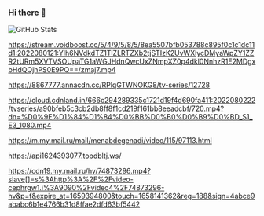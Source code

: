 ### Hi there 👋

<!--
**lxstorexxd/lxstorexxd** is a ✨ _special_ ✨ repository because its `README.md` (this file) appears on your GitHub profile.

Here are some ideas to get you started:

- 🔭 I’m currently working on ...
- 🌱 I’m currently learning ...
- 👯 I’m looking to collaborate on ...
- 🤔 I’m looking for help with ...
- 💬 Ask me about ...
- 📫 How to reach me: ...
- 😄 Pronouns: ...
- ⚡ Fun fact: ...
-->

![GitHub Stats](https://github-readme-stats.vercel.app/api?username=lxstorexxd&theme=synthwave)


https://stream.voidboost.cc/5/4/9/5/8/5/8ea5507bfb053788c895f0c1c1dc11d1:2022080121:Ylh6NVdkdTZ1TlZLRTZXb2tjSTIzK2UvWXlycDMyaWpZY1ZZR2tURm5XVTVSOUpaTG1aWGJHdnQwcUxZNmpXZ0p4dkl0NnhzR1E2MDgxbHdQQjhPS0E9PQ==/zmaj7.mp4

https://8867777.annacdn.cc/RPlqGTWNOKG8/tv-series/12728

https://cloud.cdnland.in/666c294289335c1721d19f4d690fa411:2022080222/tvseries/a90bfeb5c3cb2db8ff8f1cd219f161bb8eeadcbf/720.mp4?dn=%D0%9E%D1%84%D1%84%D0%BB%D0%B0%D0%B9%D0%BD_S1_E3_1080.mp4

https://m.my.mail.ru/mail/menabdegenadi/video/115/97113.html

https://api1624393077.topdbltj.ws/

https://cdn19.my.mail.ru/hv/74873296.mp4?slave[]=s%3Ahttp%3A%2F%2Fvideo-cephrgw1.i%3A9090%2Fvideo4%2F74873296-hv&p=f&expire_at=1659394800&touch=1658141362&reg=188&sign=4abce9ababc6b1e4766b31d8ffae2dfd63bf5442
